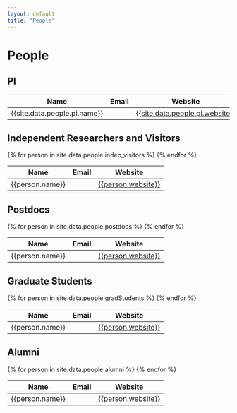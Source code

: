 ```yaml
---
layout: default
title: "People"
---
```


# People

## PI
<div class="table-responsive">
  <table class="table table-striped table-bordered table-hover table-responsive">
    <thead>
      <tr>
        <th>Name</th>
        <th>Email</th>
        <th>Website</th>
      </tr>
    </thead>
    <tbody>
      <tr>
        <td class="name">{{site.data.people.pi.name}}</td>
        <td class="email">
          <SCRIPT type='text/javascript'>
            a='{{site.data.people.pi.email | split: '@' | first}}';
            b='{{site.data.people.pi.email | split: '@' | last}}';
            document.write('<A hre'+'f="mai'+'lto:'+a+'@'+b+'">');
            document.write(a+'@'+b+'</a>');
          </SCRIPT>
        </td>
        <td class="site"><a target="_blank" href="{{site.data.people.pi.website}}">{{site.data.people.pi.website}}</a></td>
      </tr>
    </tbody>
  </table>
</div>

## Independent Researchers and Visitors
<div class="table-responsive">
  <table class="table table-striped table-bordered table-hover table-responsive">
    <thead>
      <tr>
        <th>Name</th>
        <th>Email</th>
        <th>Website</th>
      </tr>
    </thead>
    <tbody>
      {% for person in site.data.people.indep_visitors %}
        <tr>
          <td class="name">{{person.name}}</td>
          <td class="email">
            <SCRIPT type='text/javascript'>
              a='{{person.email | split: '@' | first}}';
              b='{{person.email | split: '@' | last}}';
              document.write('<A hre'+'f="mai'+'lto:'+a+'@'+b+'">');
              document.write(a+'@'+b+'</a>');
            </SCRIPT>
          </td>
          <td class="site"><a target="_blank" href="{{person.website}}">{{person.website}}</a></td>
        </tr>
      {% endfor %}
    </tbody>
  </table>
</div>

## Postdocs
<div class="table-responsive">
  <table class="table table-striped table-bordered table-hover table-responsive">
  <thead>
    <tr>
      <th>Name</th>
      <th>Email</th>
      <th>Website</th>
    </tr>
  </thead>
  <tbody>
    {% for person in site.data.people.postdocs %}
      <tr>
        <td class="name">{{person.name}}</td>
        <td class="email">
          <SCRIPT type='text/javascript'>
            a='{{person.email | split: '@' | first}}';
            b='{{person.email | split: '@' | last}}';
            document.write('<A hre'+'f="mai'+'lto:'+a+'@'+b+'">');
            document.write(a+'@'+b+'</a>');
          </SCRIPT>
        </td>
        <td class="site"><a target="_blank" href="{{person.website}}">{{person.website}}</a></td>
      </tr>
    {% endfor %}
  </tbody>
  </table>
</div>

## Graduate Students
<div class="table-responsive">
  <table class="table table-striped table-bordered table-hover table-responsive">
  <thead>
    <tr>
      <th>Name</th>
      <th>Email</th>
      <th>Website</th>
    </tr>
  </thead>
  <tbody>
    {% for person in site.data.people.gradStudents %}
      <tr>
        <td class="name">{{person.name}}</td>
        <td class="email">
          <SCRIPT type='text/javascript'>
            a='{{person.email | split: '@' | first}}';
            b='{{person.email | split: '@' | last}}';
            document.write('<A hre'+'f="mai'+'lto:'+a+'@'+b+'">');
            document.write(a+'@'+b+'</a>');
          </SCRIPT>
        </td>
        <td class="site"><a target="_blank" href="{{person.website}}">{{person.website}}</a></td>
      </tr>
    {% endfor %}
  </tbody>
  </table>
</div>

## Alumni
<div class="table-responsive">
  <table class="table table-striped table-bordered table-hover table-responsive">
  <thead>
    <tr>
      <th>Name</th>
      <th>Email</th>
      <th>Website</th>
    </tr>
  </thead>
  <tbody>
    {% for person in site.data.people.alumni %}
      <tr>
        <td class="name">{{person.name}}</td>
        <td class="email">
          <SCRIPT type='text/javascript'>
            a='{{person.email | split: '@' | first}}';
            b='{{person.email | split: '@' | last}}';
            document.write('<A hre'+'f="mai'+'lto:'+a+'@'+b+'">');
            document.write(a+'@'+b+'</a>');
          </SCRIPT>
        </td>
        <td class="site"><a target="_blank" href="{{person.website}}">{{person.website}}</a></td>
      </tr>
    {% endfor %}
  </tbody>
  </table>
</div>
